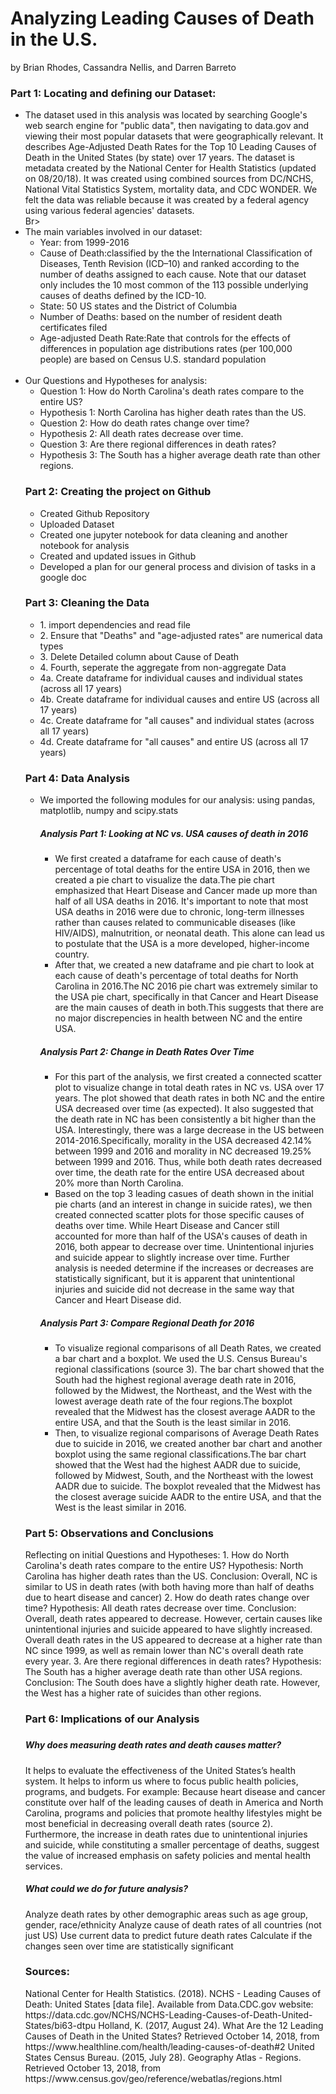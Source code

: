 <h1>Analyzing Leading Causes of Death in the U.S.</h1>
by Brian Rhodes, Cassandra Nellis, and Darren Barreto

<h3>Part 1: Locating and defining our Dataset:</h3>
<ul>
<li>The dataset used in this analysis was located by searching Google's web search engine for "public data", then navigating to data.gov and viewing their most popular datasets that were geographically relevant. It describes Age-Adjusted Death Rates for the Top 10 Leading Causes of Death in the United States (by state) over 17 years. The dataset is metadata created by the National Center for Health Statistics (updated on 08/20/18). It was created using combined sources from DC/NCHS, National Vital Statistics System, mortality data, and CDC WONDER. We felt the data was reliable because it was created by a federal agency using various federal agencies' datasets.</li>
Br>
<li>The main variables involved in our dataset:
<ul>
<li>Year: from 1999-2016</li>
<li>Cause of Death:classified by the the International Classification of Diseases, Tenth Revision (ICD–10) and ranked according to the number of deaths assigned to each cause. Note that our dataset only includes the 10 most common of the 113 possible underlying causes of deaths defined by the ICD-10.</li>
<li>State: 50 US states and the District of Columbia</li>
<li>Number of Deaths: based on the number of resident death certificates filed</li>
<li>Age-adjusted Death Rate:Rate that controls for the effects of differences in population age distributions
rates (per 100,000 people) are based on Census U.S. standard population</li>
</ul>
</li>
<br>
<li>Our Questions and Hypotheses for analysis:
<ul>
<li> Question 1: How do North Carolina's death rates compare to the entire US?</li>
<li> Hypothesis 1: North Carolina has higher death rates than the US.</li>
<li> Question 2: How do death rates change over time?</li>
<li> Hypothesis 2: All death rates decrease over time.</li>
<li> Question 3: Are there regional differences in death rates?</li>
<li> Hypothesis 3: The South has a higher average death rate than other regions.</li>
</ul>
</li>

<h3> Part 2: Creating the project on Github </h3>
<ul>
<li>Created Github Repository</li>
<li>Uploaded Dataset</li>
<li>Created one jupyter notebook for data cleaning and another notebook for analysis</li>
<li>Created and updated issues in Github</li>
<li>Developed a plan for our general process and division of tasks in a google doc</li>
</ul>

<h3> Part 3: Cleaning the Data </h3>
<ul>
<li>1. import dependencies and read file</li>
<li>2. Ensure that "Deaths" and "age-adjusted rates" are numerical data types</li>
<li>3. Delete Detailed column about Cause of Death</li>
<li>4. Fourth, seperate the aggregate from non-aggregate Data</li>
<li>4a. Create dataframe for individual causes and individual states (across all 17 years)</li>
<li>4b. Create dataframe for individual causes and entire US (across all 17 years)</li>
<li>4c. Create dataframe for "all causes" and individual states (across all 17 years)</li>
<li>4d. Create dataframe for "all causes" and entire US (across all 17 years)</li>
</ul>

<h3>Part 4: Data Analysis</h3>
<ul>
<li>We imported the following modules for our analysis: using pandas, matplotlib, numpy and scipy.stats </li>
  
<h5> Analysis Part 1: Looking at NC vs. USA causes of death in 2016</h5>
<ul>
<li>We first created a dataframe for each cause of death's percentage of total deaths for the entire USA in 2016, then we created a pie chart to visualize the data.The pie chart emphasized that Heart Disease and Cancer made up more than half of all USA deaths in 2016.
It's important to note that most USA deaths in 2016 were due to chronic, long-term illnesses rather than causes related to communicable diseases (like HIV/AIDS), malnutrition, or neonatal death. This alone can lead us to postulate that the USA is a more developed, higher-income country.</li>
<li>After that, we created a new dataframe and pie chart to look at each cause of death's percentage of total deaths for North Carolina in 2016.The NC 2016 pie chart was extremely similar to the USA pie chart, specifically in that Cancer and Heart Disease are the main causes of death in both.This suggests that there are no major discrepencies in health between NC and the entire USA.</li>
</ul>
 
<h5>Analysis Part 2: Change in Death Rates Over Time</h5>
<ul>
<li> For this part of the analysis, we first created a connected scatter plot to visualize change in total death rates in NC vs. USA over 17 years. The plot showed that death rates in both NC and the entire USA decreased over time (as expected). It also suggested that the death rate in NC has been consistently a bit higher than the USA. Interestingly, there was a large decrease in the US between 2014-2016.Specifically, morality in the USA decreased 42.14% between 1999 and 2016 and morality in NC decreased 19.25% between 1999 and 2016. Thus, while both death rates decreased over time, the death rate for the entire USA decreased about 20% more than North Carolina.</li>
<li> Based on the top 3 leading casues of death shown in the initial pie charts (and an interest in change in suicide rates), we then created connected scatter plots for those specific causes of deaths over time. While Heart Disease and Cancer still accounted for more than half of the USA's causes of death in 2016, both appear to decrease over time. Unintentional injuries and suicide appear to slightly increase over time. Further analysis is needed determine if the increases or decreases are statistically significant, but it is apparent that unintentional injuries and suicide did not decrease in the same way that Cancer and Heart Disease did.</li>
</ul>

<h5>Analysis Part 3: Compare Regional Death for 2016</h5>
<ul>
<li>To visualize regional comparisons of all Death Rates, we created a bar chart and a boxplot. We used the U.S. Census Bureau's regional classifications (source 3). The bar chart showed that the South had the highest regional average death rate in 2016, followed by the Midwest, the Northeast, and the West with the lowest average death rate of the four regions.The boxplot revealed that the Midwest has the closest average AADR to the entire USA, and that the South is the least similar in 2016.</li>
<li>Then, to visualize regional comparisons of Average Death Rates due to suicide in 2016, we created another bar chart and another boxplot using the same regional classifications.The bar chart showed that the West had the highest AADR due to suicide, followed by Midwest, South, and the Northeast with the lowest AADR due to suicide. The boxplot revealed that the Midwest has the closest average suicide AADR to the entire USA, and that the West is the least similar in 2016.</li>
</ul> 
</ul>

<h3>Part 5: Observations and Conclusions</h3>
Reflecting on initial Questions and Hypotheses:
1. How do North Carolina's death rates compare to the entire US?
Hypothesis: North Carolina has higher death rates than the US.
Conclusion: Overall, NC is similar to US in death rates (with both having more than half of deaths due to heart disease and cancer)
2. How do death rates change over time?
Hypothesis: All death rates decrease over time.
Conclusion: Overall, death rates appeared to decrease. However, certain causes like unintentional injuries and suicide appeared to have slightly increased. Overall death rates in the US appeared to decrease at a higher rate than NC since 1999, as well as remain lower than NC's overall death rate every year.
3. Are there regional differences in death rates?
Hypothesis: The South has a higher average death rate than other USA regions.
Conclusion: The South does have a slightly higher death rate. However, the West has a higher rate of suicides than other regions.

<h3>Part 6: Implications of our Analysis<h3>
  <h5>Why does measuring death rates and death causes matter?</h5>
It helps to evaluate the effectiveness of the United States’s health system.
It helps to inform us where to focus public health policies, programs, and budgets.
For example: Because heart disease and cancer constitute over half of the leading causes of death in America and North Carolina, programs and policies that promote healthy lifestyles might be most beneficial in decreasing overall death rates (source 2).
Furthermore, the increase in death rates due to unintentional injuries and suicide, while constituting a smaller percentage of deaths, suggest the value of increased emphasis on safety policies and mental health services.
  <h5>What could we do for future analysis?</h5>
Analyze death rates by other demographic areas such as age group, gender, race/ethnicity
Analyze cause of death rates of all countries (not just US)
Use current data to predict future death rates
Calculate if the changes seen over time are statistically significant


<h3>Sources:</h3>
National Center for Health Statistics. (2018). NCHS - Leading Causes of Death: United States [data file]. Available from Data.CDC.gov website: https://data.cdc.gov/NCHS/NCHS-Leading-Causes-of-Death-United-States/bi63-dtpu
Holland, K. (2017, August 24). What Are the 12 Leading Causes of Death in the United States? Retrieved October 14, 2018, from https://www.healthline.com/health/leading-causes-of-death#2
United States Census Bureau. (2015, July 28). Geography Atlas - Regions. Retrieved October 13, 2018, from https://www.census.gov/geo/reference/webatlas/regions.html
